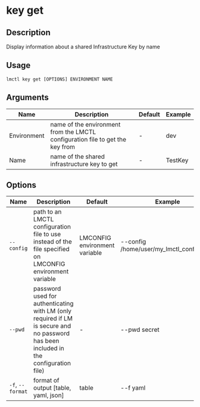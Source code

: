 # key get

## Description

Display information about a  shared Infrastructure Key by name

## Usage

```
lmctl key get [OPTIONS] ENVIRONMENT NAME
```

## Arguments

| Name        | Description                                                                        | Default | Example      |
| ----------- | ---------------------------------------------------------------------------------- | ------- | ------------ |
| Environment | name of the environment from the LMCTL configuration file to get the key from      | -       | dev          |
| Name        | name of the shared infrastructure key to get                                       | -       | TestKey      |

## Options

| Name             | Description                                                                                                                          | Default                       | Example                                  |
| ---------------- | ------------------------------------------------------------------------------------------------------------------------------------ | ----------------------------- | ---------------------------------------- |
| `--config`       | path to an LMCTL configuration file to use instead of the file specified on LMCONFIG environment variable                            | LMCONFIG environment variable | --config /home/user/my_lmctl_config.yaml |
| `--pwd`          | password used for authenticating with LM (only required if LM is secure and no password has been included in the configuration file) | -                             | --pwd secret                             |
| `-f`, `--format` | format of output [table, yaml, json]                                                                                                 | table                         | --f yaml                                 |
